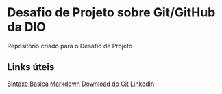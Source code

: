 # Desafio de Projeto sobre Git/GitHub da DIO
Repositório criado para o Desafio de Projeto

## Links úteis
[Sintaxe Basica Markdown](https://www.markdownguide.org/basic-syntax/)
[Download do Git](https://git-scm.com/)
[LinkedIn](https://www.linkedin.com/in/maykend/)
